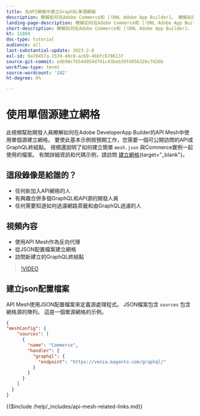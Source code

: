 ```yaml
---
title: 在API網格中建立GraphQL單源網格
description: 瞭解如何在Adobe Commerce和 [!DNL Adobe App Builder]。 瞭解如何建立具有一個源的網格。
landing-page-description: 瞭解如何在Adobe Commerce和 [!DNL Adobe App Builder]。 瞭解如何建立具有一個源的網格。
short-description: 瞭解如何在Adobe Commerce和 [!DNL Adobe App Builder]。 瞭解如何建立具有一個源的網格。
kt: 11804
doc-type: tutorial
audience: all
last-substantial-update: 2023-2-8
exl-id: 9a78457a-1539-49c0-ac69-4bbfc6786137
source-git-commit: edb98cf6544954d741c43beb39f4056326c7d26b
workflow-type: tm+mt
source-wordcount: '242'
ht-degree: 0%

---
```


# 使用單個源建立網格

此視頻幫助開發人員瞭解如何在Adobe DeveloperApp Builder的API Mesh中使用單個源建立網格。 要使此基本示例按預期工作，您需要一個可公開訪問的API或GraphQL終結點。 視頻還說明了如何建立簡單 `mesh.json` 與Commerce實例一起使用的檔案。 有關詳細資訊和代碼示例，請訪問 [建立網格](https://developer.adobe.com/graphql-mesh-gateway/gateway/create-mesh/#create-a-mesh-1){target="_blank"}。

## 這段錄像是給誰的？

* 任何新加入API網格的人
* 有興趣合併多個GraphQL和API源的開發人員
* 任何需要知道如何過濾網路頁籤和由GraphQL過濾的人

## 視頻內容

* 使用API Mesh作為反向代理
* 從JSON配置檔案建立網格
* 訪問新建立的GraphQL終結點

>[!VIDEO](https://video.tv.adobe.com/v/3414124?quality=12&learn=on)

## 建立json配置檔案

API Mesh使用JSON配置檔案來定義源處理程式。 JSON檔案包含 `sources` 包含網格源的陣列。 這是一個單源網格的示例。

```json
{
"meshConfig": {
    "sources": [
      {
        "name": "Commerce",
        "handler": {
          "graphql": {
            "endpoint": "https://venia.magento.com/graphql/"
          }
        }
      }
    ]
  }
}
```

{{$include /help/_includes/api-mesh-related-links.md}}
